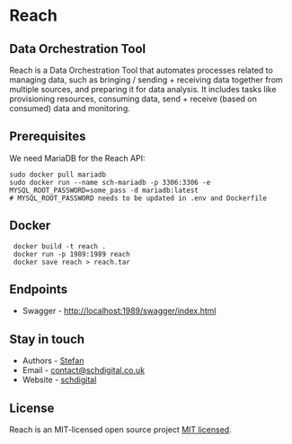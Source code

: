 # Reach

## Data Orchestration Tool

Reach is a Data Orchestration Tool that automates processes related to managing data, such as bringing / sending + receiving data together from multiple sources, and preparing it for data analysis. It includes tasks like provisioning resources, consuming data, send + receive (based on consumed) data and monitoring.

## Prerequisites

We need MariaDB for the Reach API:

```shell
sudo docker pull mariadb
sudo docker run --name sch-mariadb -p 3306:3306 -e MYSQL_ROOT_PASSWORD=some_pass -d mariadb:latest
# MYSQL_ROOT_PASSWORD needs to be updated in .env and Dockerfile
```

## Docker

```shell
 docker build -t reach .
 docker run -p 1989:1989 reach
 docker save reach > reach.tar
```

## Endpoints

- Swagger - [http://localhost:1989/swagger/index.html](http://localhost:1989/swagger/index.html)

## Stay in touch

- Authors - [Stefan](https://github.com/stefanciprian)
- Email - contact@schdigital.co.uk
- Website - [schdigital](https://schdigital.co.uk)

## License

Reach is an MIT-licensed open source project [MIT licensed](LICENSE).

